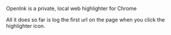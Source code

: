 OpenInk is a private, local web highlighter for Chrome

All it does so far is log the first url on the page when you click the highlighter icon.

